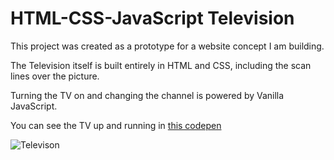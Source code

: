 # HTML-CSS-JavaScript Television

This project was created as a prototype for a website concept I am building.  

The Television itself is built entirely in HTML and CSS, including the scan lines over the picture. 

Turning the TV on and changing the channel is powered by Vanilla JavaScript.  

You can see the TV up and running in [this codepen](https://codepen.io/matthewcsimpson/pen/KKLQwxd)

![Televison](https://assets.codepen.io/8841541/internal/screenshots/pens/KKLQwxd.custom.png?version=1719949313)
